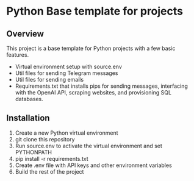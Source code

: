 # Python Base template for projects

## Overview

This project is a base template for Python projects with a few basic features.
- Virtual environment setup with source.env
- Util files for sending Telegram messages
- Util files for sending emails
- Requirements.txt that installs pips for sending messages, interfacing with the OpenAI API, scraping websites, and provisioning SQL databases.

## Installation

1. Create a new Python virtual environment
2. git clone this repository
3. Run source.env to activate the virtual environment and set PYTHONPATH
4. pip install -r requirements.txt
5. Create .env file with API keys and other environment variables
6. Build the rest of the project
